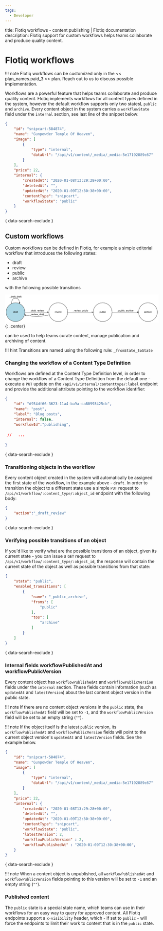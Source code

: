```yaml
---
tags:
  - Developer
---
```


title: Flotiq workflows - content publishing | Flotiq documentation
description: Flotiq support for custom workflows helps teams collaborate and produce quality content.

# Flotiq workflows

!!! note
    Flotiq workflows can be customized only in the << plan_names.paid_3 >> plan.
    Reach out to us to discuss possible implementation.

Workflows are a powerful feature that helps teams collaborate and produce quality content.
Flotiq implements workflows for all content types defined in the system, however the default 
workflow supports only two statesL `public` and `archive`. Every content object in the system carries a `workflowState` field under the `internal` section, see last line of the snippet below:

```json
{
    "id": "snipcart-584874",
    "name": "Gunpowder Temple Of Heaven",
    "image": [
        {
            "type": "internal",
            "dataUrl": "/api/v1/content/_media/_media-5e17192889e87"
        }
    ],
    "price": 22,
    "internal": {
        "createdAt": "2020-01-08T13:29:28+00:00",
        "deletedAt": "",
        "updatedAt": "2020-01-09T12:30:38+00:00",
        "contentType": "snipcart",
        "workflowState": "public"
    }
}
```
{ data-search-exclude }

## Custom workflows

Custom workflows can be defined in Flotiq, for example a simple editorial workflow that introduces the following states:

- draft
- review
- public
- archive

with the following possible transitions

![](./images/publishing-workflow.svg){: .center}

can be used to help teams curate content, manage publication and archiving of content.

!!! hint
    Transitions are named using the following rule: `_fromState_toState`


### Changing the workflow of a Content Type Definition

Workflows are defined at the Content Type Definition level, in order to change the workflow of a Content Type Definition from the default one - execute a `PUT` update on the `/api/v1/internal/contenttype/:label` endpoint and provide the additional attribute pointing to the workflow identifier:

```json
{
    "id": "d954df66-3623-11a4-ba9a-ca80993425cb",
    "name": "post",
    "label": "Blog posts",
    "internal": false,
    "workflowId":"publishing",

 //   ...

}
```
{ data-search-exclude }

### Transitioning objects in the workflow

Every content object created in the system will automatically be assigned the first state of the workflow, in the example above - `draft`. In order to transition the object to a different state use a simple `PUT` request to `/api/v1/workflow/:content_type/:object_id` endpoint with the following body:

```json
{
    "action":"_draft_review"
}
```
{ data-search-exclude }

### Verifying possible transitions of an object

If you'd like to verify what are the possible transitions of an object, given its current state - you can issue a `GET` request to `/api/v1/workflow/:content_type/:object_id`, the response will contain the current state of the object as well as possible transitions from that state:

```json
{
    "state": "public",
    "enabled_transitions": [
        {
            "name": "_public_archive",
            "froms": [
                "public"
            ],
            "tos": [
                "archive"
            ]
        }
    ]
}
```
{ data-search-exclude }

### Internal fields workflowPublishedAt and workflowPublicVersion

Every content object has `workflowPublishedAt` and `workflowPublicVersion` fields under the `internal` section. These fields contain information (such as `updatedAt` and `latestVersion`) about the last content object version in the public state.

!!! note
    If there are no content object versions in the `public` state, the `workflowPublishedAt` field will be set to `-1`, and the `workflowPublicVersion` field will be set to an empty string (`""`).

!!! note
    If the object itself is the latest `public` version, its `workflowPublishedAt` and `workflowPublicVersion` fields will point to the current object version's `updatedAt` and `latestVersion` fields. See the example below.

```json
{
    "id": "snipcart-584874",
    "name": "Gunpowder Temple Of Heaven",
    "image": [
        {
            "type": "internal",
            "dataUrl": "/api/v1/content/_media/_media-5e17192889e87"
        }
    ],
    "price": 22,
    "internal": {
        "createdAt": "2020-01-08T13:29:28+00:00",
        "deletedAt": "",
        "updatedAt": "2020-01-09T12:30:38+00:00",
        "contentType": "snipcart",
        "workflowState": "public",
        "latestVersion": 2,
        "workflowPublicVersion" : 2, 
        "workflowPublishedAt" : "2020-01-09T12:30:38+00:00",
    }
}
```
{ data-search-exclude }

!!! note
    When a content object is unpublished, all `workflowPublishedAt` and `workflowPublicVersion` fields pointing to this version will be set to `-1` and an empty string (`""`).

### Published content

The `public` state is a special state name, which teams can use in their workflows for an easy way to query for approved content. All Flotiq endpoints support a `x-visibility` header, which - if set to `public` - will force the endpoints to limit their work to content that is in the `public` state.
